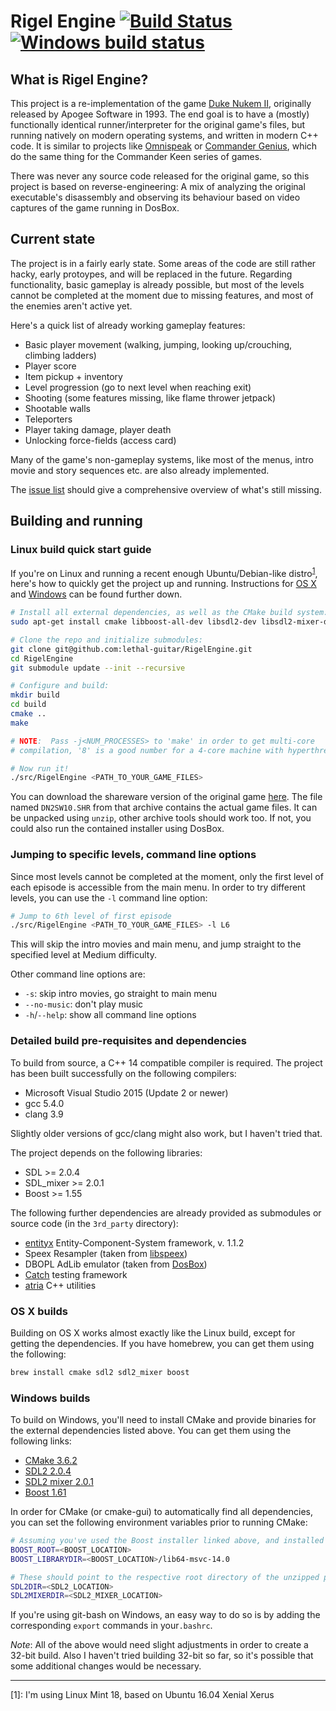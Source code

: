 # Rigel Engine [![Build Status](https://travis-ci.org/lethal-guitar/RigelEngine.svg?branch=master)](https://travis-ci.org/lethal-guitar/RigelEngine) [![Windows build status](https://ci.appveyor.com/api/projects/status/7yen9qaccci2vklw/branch/master?svg=true)](https://ci.appveyor.com/project/lethal-guitar/rigelengine/branch/master)

## What is Rigel Engine?

This project is a re-implementation of the game [Duke Nukem II](
https://en.wikipedia.org/wiki/Duke_Nukem_II), originally released by Apogee
Software in 1993. The end goal is to have a (mostly) functionally identical
runner/interpreter for the original game's files, but running natively on
modern operating systems, and written in modern C++ code. It is similar to
projects like [Omnispeak](https://davidgow.net/keen/omnispeak.html) or
[Commander Genius](http://clonekeenplus.sourceforge.net), which do the same
thing for the Commander Keen series of games.

There was never any source code released for the original game, so this project
is based on reverse-engineering: A mix of analyzing the original executable's
disassembly and observing its behaviour based on video captures of the game
running in DosBox.

## Current state

The project is in a fairly early state. Some areas of the
code are still rather hacky, early protoypes, and will be replaced in the future.
Regarding functionality, basic gameplay is already possible, but most of the levels
cannot be completed at the moment due to missing features, and most of the enemies
aren't active yet.

Here's a quick list of already working gameplay features:

* Basic player movement (walking, jumping, looking up/crouching, climbing ladders)
* Player score
* Item pickup + inventory
* Level progression (go to next level when reaching exit)
* Shooting (some features missing, like flame thrower jetpack)
* Shootable walls
* Teleporters
* Player taking damage, player death
* Unlocking force-fields (access card)

Many of the game's non-gameplay systems, like most of the menus, intro movie and story
sequences etc. are also already implemented.

The [issue list](https://github.com/lethal-guitar/RigelEngine/issues) should give a comprehensive overview of what's still missing.

## Building and running

### Linux build quick start guide

If you're on Linux and running a recent enough Ubuntu/Debian-like distro<sup>[1](#foot-note-linux)</sup>,
here's how to quickly get the project up and running. Instructions for
[OS X](#mac-build-instructions) and [Windows](#windows-build-instructions) can
be found further down.

```bash
# Install all external dependencies, as well as the CMake build system:
sudo apt-get install cmake libboost-all-dev libsdl2-dev libsdl2-mixer-dev

# Clone the repo and initialize submodules:
git clone git@github.com:lethal-guitar/RigelEngine.git
cd RigelEngine
git submodule update --init --recursive

# Configure and build:
mkdir build
cd build
cmake ..
make

# NOTE:  Pass -j<NUM_PROCESSES> to 'make' in order to get multi-core
# compilation, '8' is a good number for a 4-core machine with hyperthreading

# Now run it!
./src/RigelEngine <PATH_TO_YOUR_GAME_FILES>
```

You can download the shareware version of the original game [here](https://archive.org/download/DukeNukemIi/4duke.zip).
The file named `DN2SW10.SHR` from that archive contains the actual game files.
It can be unpacked using `unzip`, other archive tools should work too. If not,
you could also run the contained installer using DosBox.

### Jumping to specific levels, command line options

Since most levels cannot be completed at the moment, only the first level of each episode is accessible
from the main menu. In order to try different levels, you can use the `-l` command line option:

```bash
# Jump to 6th level of first episode
./src/RigelEngine <PATH_TO_YOUR_GAME_FILES> -l L6
```

This will skip the intro movies and main menu, and jump straight to the specified level at Medium difficulty.

Other command line options are:

* `-s`: skip intro movies, go straight to main menu
* `--no-music`: don't play music
* `-h`/`--help`: show all command line options

### Detailed build pre-requisites and dependencies

To build from source, a C++ 14 compatible compiler is required. The project has been
built successfully on the following compilers:

* Microsoft Visual Studio 2015 (Update 2 or newer)
* gcc 5.4.0
* clang 3.9

Slightly older versions of gcc/clang might also work, but I haven't tried that.

The project depends on the following libraries:

* SDL >= 2.0.4
* SDL\_mixer >= 2.0.1
* Boost >= 1.55

The following further dependencies are already provided as submodules or source
code (in the `3rd_party` directory):

* [entityx](https://github.com/alecthomas/entityx) Entity-Component-System framework, v. 1.1.2
* Speex Resampler (taken from [libspeex](http://www.speex.org/))
* DBOPL AdLib emulator (taken from [DosBox](http://www.dosbox.com/))
* [Catch](https://github.com/philsquared/Catch) testing framework
* [atria](https://github.com/Ableton/atria) C++ utilities

### <a name="mac-build-instructions">OS X builds</a>

Building on OS X works almost exactly like the Linux build, except for getting
the dependencies. If you have homebrew, you can get them using the following:

```bash
brew install cmake sdl2 sdl2_mixer boost
```

### <a name="windows-build-instructions">Windows builds</a>

To build on Windows, you'll need to install CMake and provide binaries for the
external dependencies listed above. You can get them using the following links:

* [CMake 3.6.2](https://cmake.org/files/v3.6/cmake-3.6.2-win64-x64.zip)
* [SDL2 2.0.4](https://www.libsdl.org/release/SDL2-devel-2.0.4-VC.zip)
* [SDL2 mixer 2.0.1](https://www.libsdl.org/projects/SDL_mixer/release/SDL2_mixer-devel-2.0.1-VC.zip)
* [Boost 1.61](https://sourceforge.net/projects/boost/files/boost-binaries/1.61.0/boost_1_61_0-msvc-14.0-64.exe/download)

In order for CMake (or cmake-gui) to automatically find all dependencies, you
can set the following environment variables prior to running CMake:

```bash
# Assuming you've used the Boost installer linked above, and installed to BOOST_LOCATION
BOOST_ROOT=<BOOST_LOCATION>
BOOST_LIBRARYDIR=<BOOST_LOCATION>/lib64-msvc-14.0

# These should point to the respective root directory of the unzipped packages linked above
SDL2DIR=<SDL2_LOCATION>
SDL2MIXERDIR=<SDL2_MIXER_LOCATION>
```

If you're using git-bash on Windows, an easy way to do so is by adding the
corresponding `export` commands in your`.bashrc`.

_Note_: All of the above would need slight adjustments in order to create a
32-bit build. Also I haven't tried building 32-bit so far, so it's possible
that some additional changes would be necessary.

***

<a name="foot-note-linux">[1]</a>: I'm using Linux Mint 18, based on Ubuntu 16.04 Xenial Xerus
